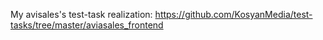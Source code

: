 My avisales's test-task realization: https://github.com/KosyanMedia/test-tasks/tree/master/aviasales_frontend
